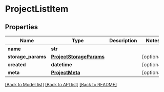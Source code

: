 # ProjectListItem

## Properties
Name | Type | Description | Notes
------------ | ------------- | ------------- | -------------
**name** | **str** |  | 
**storage_params** | [**ProjectStorageParams**](ProjectStorageParams.md) |  | [optional] 
**created** | **datetime** |  | [optional] 
**meta** | [**ProjectMeta**](ProjectMeta.md) |  | [optional] 

[[Back to Model list]](../README.md#documentation-for-models) [[Back to API list]](../README.md#documentation-for-api-endpoints) [[Back to README]](../README.md)


